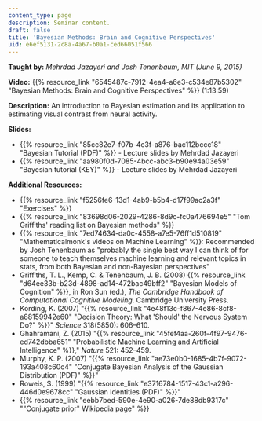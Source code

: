 ```yaml
---
content_type: page
description: Seminar content.
draft: false
title: 'Bayesian Methods: Brain and Cognitive Perspectives'
uid: e6ef5131-2c8a-4a67-b0a1-ced66051f566
---
```

**Taught by:** *Mehrdad Jazayeri and Josh Tenenbaum, MIT (June 9, 2015)*

**Video:** {{% resource_link "6545487c-7912-4ea4-a6e3-c534e87b5302" "Bayesian Methods: Brain and Cognitive Perspectives" %}} (1:13:59)

**Description:** An introduction to Bayesian estimation and its application to estimating visual contrast from neural activity.

**Slides:**

- {{% resource_link "85cc82e7-f07b-4c3f-a876-bac112bccc18" "Bayesian Tutorial (PDF)" %}} - Lecture slides by Mehrdad Jazayeri 
- {{% resource_link "aa980f0d-7085-4bcc-abc3-b90e94a03e59" "Bayesian tutorial (KEY)" %}} - Lecture slides by Mehrdad Jazayeri 

**Additional Resources:**

- {{% resource_link "f5256fe6-13d1-4ab9-b5b4-d17f99ac2a3f" "Exercises" %}}
- {{% resource_link "83698d06-2029-4286-8d9c-fc0a476694e5" "Tom Griffiths' reading list on Bayesian methods" %}}
- {{% resource_link "7ed74634-da0c-4558-a7e5-76ff1d510819" "Mathematicalmonk's videos on Machine Learning" %}}: Recommended by Josh Tenenbaum as "probably the single best way I can think of for someone to teach themselves machine learning and relevant topics in stats, from both Bayesian and non-Bayesian perspectives"
- Griffiths, T. L., Kemp, C. & Tenenbaum, J. B. (2008) {{% resource_link "d64ee33b-b23d-4898-ad14-472bac49bff2" "Bayesian Models of Cognition" %}}, in Ron Sun (ed.), *The Cambridge Handbook of Computational Cognitive Modeling*. Cambridge University Press.
- Kording, K. (2007) "{{% resource_link "4e48f13c-f867-4e86-8cf8-a88159942e60" "Decision Theory: What 'Should' the Nervous System Do?" %}}" *Science* 318(5850): 606–610.
- Ghahramani, Z. (2015) "{{% resource_link "45fef4aa-260f-4f97-9476-ed742dbba651" "Probabilistic Machine Learning and Artificial Intelligence" %}}," *Nature* 521: 452–459.
- Murphy, K. P. (2007) "{{% resource_link "ae73e0b0-1685-4b7f-9072-193a408c60c4" "Conjugate Bayesian Analysis of the Gaussian Distribution (PDF)" %}}"
- Roweis, S. (1999) "{{% resource_link "e3716784-1517-43c1-a296-446d0e9678cc" "Gaussian Identities (PDF)" %}}"
- {{% resource_link "eebb7bed-590e-4e90-a026-7de88db9317c" "\"Conjugate prior\" Wikipedia page" %}}
